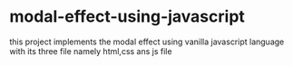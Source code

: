 # modal-effect-using-javascript
this project implements the modal effect using vanilla javascript language with its three file namely html,css ans js file
